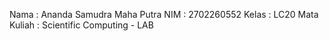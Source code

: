 Nama : Ananda Samudra Maha Putra
NIM : 2702260552
Kelas : LC20
Mata Kuliah : Scientific Computing - LAB
